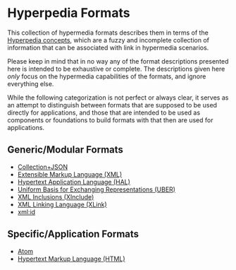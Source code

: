 # Hyperpedia Formats

This collection of hypermedia formats describes them in terms of the [Hyperpedia concepts](../concepts.md), which are a fuzzy and incomplete collection of information that can be associated with link in hypermedia scenarios.

Please keep in mind that in no way any of the format descriptions presented here is intended to be exhaustive or complete. The descriptions given here _only_ focus on the hypermedia capabilities of the formats, and ignore everything else.

While the following categorization is not perfect or always clear, it serves as an attempt to distinguish between formats that are supposed to be used directly for applications, and those that are intended to be used as components or foundations to build formats with that then are used for applications.


## Generic/Modular Formats

* [Collection+JSON](Collection+JSON.md)
* [Extensible Markup Language (XML)](XML.md)
* [Hypertext Application Language (HAL)](HAL.md)
* [Uniform Basis for Exchanging Representations (UBER)](UBER.md)
* [XML Inclusions (XInclude)](XInclude.md)
* [XML Linking Language (XLink)](XLink.md)
* [xml:id](xmlid.md)


## Specific/Application Formats

* [Atom](Atom.md)
* [Hypertext Markup Language (HTML)](HTML.md)